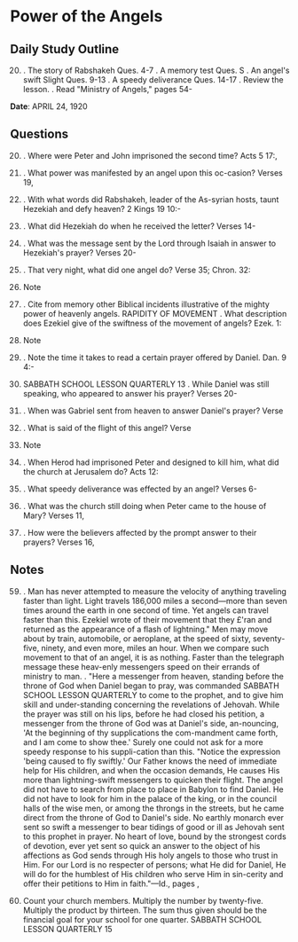 # Power of the Angels

## Daily Study Outline

20. .  The story of Rabshakeh Ques. 4-7 .  A memory test Ques.  S .  An angel's swift Slight Ques. 9-13 .  A speedy deliverance Ques. 14-17 .  Review the lesson. .  Read "Ministry of Angels," pages 54-  

**Date**: APRIL 24, 1920

## Questions

20. . Where were Peter and John imprisoned the second time? Acts 5 17:,  

18. . What power was manifested by an angel upon this oc-casion? Verses 19,  

20. . With what words did Rabshakeh, leader of the As-syrian hosts, taunt Hezekiah and defy heaven? 2 Kings 19 10:-  

13. . What did Hezekiah do when he received the letter? Verses 14-  

19. . What was the message sent by the Lord through Isaiah in answer to Hezekiah's prayer? Verses 20-  

34. . That very night, what did one angel do? Verse 35; Chron. 32:  

21. Note  

1. . Cite from memory other Biblical incidents illustrative of the mighty power of heavenly angels. RAPIDITY OF MOVEMENT . What description does Ezekiel give of the swiftness of the movement of angels? Ezek. 1:  

14. Note  

2. . Note the time it takes to read a certain prayer offered by Daniel. Dan. 9 4:-  

19. SABBATH SCHOOL LESSON QUARTERLY 13 . While Daniel was still speaking, who appeared to answer his prayer? Verses 20-  

22. . When was Gabriel sent from heaven to answer Daniel's prayer? Verse  

23. . What is said of the flight of this angel? Verse  

21. Note  

3. . When Herod had imprisoned Peter and designed to kill him, what did the church at Jerusalem do? Acts 12:  

5. . What speedy deliverance was effected by an angel? Verses 6-  

10. . What was the church still doing when Peter came to the house of Mary? Verses 11,  

12. . How were the believers affected by the prompt answer to their prayers? Verses 16,  

## Notes

59. .  Man has never attempted to measure the velocity of anything traveling faster than light.  Light travels 186,000 miles a second—more than seven times around the earth in one second of time.  Yet angels can travel faster than this.  Ezekiel wrote of their movement that they £'ran and returned as the appearance of a flash of lightning." Men may move about by train, automobile, or aeroplane, at the speed of sixty, seventy-five, ninety, and even more, miles an hour.  When we compare such movement to that of an angel, it is as nothing.  Faster than the telegraph message these heav-enly messengers speed on their errands of ministry to man. . "Here a messenger from heaven, standing before the throne of God when Daniel began to pray, was commanded SABBATH SCHOOL LESSON QUARTERLY to come to the prophet, and to give him skill and under-standing concerning the revelations of Jehovah.  While the prayer was still on his lips, before he had closed his petition, a messenger from the throne of God was at Daniel's side, an-nouncing, 'At the beginning of thy supplications the com-mandment came forth, and I am come to show thee.' Surely one could not ask for a more speedy response to his suppli-cation than this. "Notice the expression 'being caused to fly swiftly.' Our Father knows the need of immediate help for His children, and when the occasion demands, He causes His more than lightning-swift messengers to quicken their flight.  The angel did not have to search from place to place in Babylon to find Daniel.  He did not have to look for him in the palace of the king, or in the council halls of the wise men, or among the throngs in the streets, but he came direct from the throne of God to Daniel's side.  No earthly monarch ever sent so swift a messenger to bear tidings of good or ill as Jehovah sent to this prophet in prayer.  No heart of love, bound by the strongest cords of devotion, ever yet sent so quick an answer to the object of his affections as God sends through His holy angels to those who trust in Him.  For our Lord is no respecter of persons; what He did for Daniel, He will do for the humblest of His children who serve Him in sin-cerity and offer their petitions to Him in faith."—Id., pages ,  

66. Count your church members.  Multiply the number by twenty-five.  Multiply the product by thirteen.  The sum thus given should be the financial goal for your school for one quarter.  SABBATH SCHOOL LESSON QUARTERLY 15  

